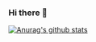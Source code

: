 ### Hi there 👋

[![Anurag's github stats](https://github-readme-stats.vercel.app/api?username=sebrock&theme=great-gatsby&show_icons=true)](https://github.com/anuraghazra/github-readme-stats)

<!--
**sebrock/sebrock** is a ✨ _special_ ✨ repository because its `README.md` (this file) appears on your GitHub profile.

Here are some ideas to get you started:

- 🔭 I’m currently working on ...
- 🌱 I’m currently learning ...
- 👯 I’m looking to collaborate on ...
- 🤔 I’m looking for help with ...
- 💬 Ask me about ...
- 📫 How to reach me: ...
- 😄 Pronouns: ...
- ⚡ Fun fact: ...
-->
